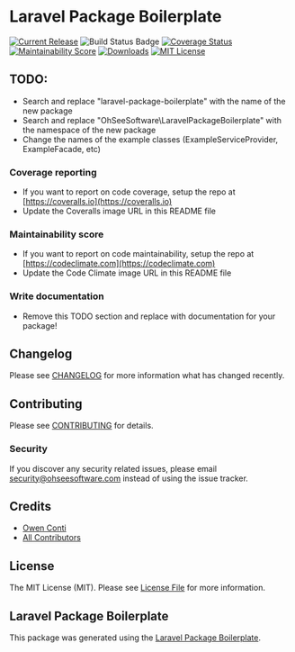 # Laravel Package Boilerplate

[![Current Release](https://img.shields.io/github/release/ohseesoftware/laravel-package-boilerplate.svg?style=flat-square)](https://github.com/ohseesoftware/laravel-package-boilerplate/releases)
![Build Status Badge](https://github.com/ohseesoftware/laravel-package-boilerplate/workflows/Build/badge.svg)
[![Coverage Status](https://coveralls.io/repos/github/ohseesoftware/laravel-package-boilerplate/badge.svg?branch=master)](https://coveralls.io/github/ohseesoftware/laravel-package-boilerplate?branch=master)
[![Maintainability Score](https://img.shields.io/codeclimate/maintainability/ohseesoftware/laravel-package-boilerplate.svg?style=flat-square)](https://codeclimate.com/github/ohseesoftware/laravel-package-boilerplate)
[![Downloads](https://img.shields.io/packagist/dt/ohseesoftware/laravel-package-boilerplate.svg?style=flat-square)](https://packagist.org/packages/ohseesoftware/laravel-package-boilerplate)
[![MIT License](https://img.shields.io/github/license/ohseesoftware/laravel-package-boilerplate.svg?style=flat-square)](https://github.com/ohseesoftware/laravel-package-boilerplate/blob/master/LICENSE)

## TODO:

-   Search and replace "laravel-package-boilerplate" with the name of the new package
-   Search and replace "OhSeeSoftware\LaravelPackageBoilerplate" with the namespace of the new package
-   Change the names of the example classes (ExampleServiceProvider, ExampleFacade, etc)

### Coverage reporting

-   If you want to report on code coverage, setup the repo at [https://coveralls.io](https://coveralls.io)
-   Update the Coveralls image URL in this README file

### Maintainability score

-   If you want to report on code maintainability, setup the repo at [https://codeclimate.com](https://codeclimate.com)
-   Update the Code Climate image URL in this README file

### Write documentation

-   Remove this TODO section and replace with documentation for your package!

## Changelog

Please see [CHANGELOG](CHANGELOG.md) for more information what has changed recently.

## Contributing

Please see [CONTRIBUTING](CONTRIBUTING.md) for details.

### Security

If you discover any security related issues, please email security@ohseesoftware.com instead of using the issue tracker.

## Credits

-   [Owen Conti](https://github.com/ohseesoftware)
-   [All Contributors](../../contributors)

## License

The MIT License (MIT). Please see [License File](LICENSE.md) for more information.

## Laravel Package Boilerplate

This package was generated using the [Laravel Package Boilerplate](https://laravelpackageboilerplate.com).
